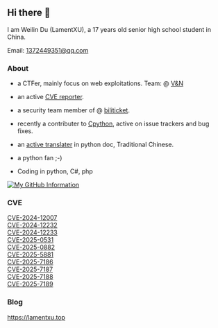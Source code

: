 ## Hi there 👋

I am Weilin Du (LamentXU), a 17 years old senior high school student in China.

Email: 1372449351@qq.com

### About

- a CTFer, mainly focus on web exploitations. Team: @ [V&N](https://vnteam.cn)

- an active [CVE reporter](https://vuldb.com/?user.78142).

- a security team member of @ [biliticket](https://github.com/biliticket).

- recently a contributer to [Cpython](https://github.com/python/Cpython), active on issue trackers and bug fixes.

- an [active translater](https://github.com/python/python-docs-zh-tw/pulls?q=is%3Apr+author%3ALamentXU123+is%3Aclosed) in python doc, Traditional Chinese.

- a python fan ;-)

- Coding in python, C#, php

[![My GitHub Information](https://github-readme-stats.vercel.app/api?username=LamentXU123&count_private=true&show_icons=true)]()

### CVE

[CVE-2024-12007](https://www.cve.org/CVERecord?id=CVE-2024-12007)  
[CVE-2024-12232](https://www.cve.org/CVERecord?id=CVE-2024-12232)  
[CVE-2024-12233](https://www.cve.org/CVERecord?id=CVE-2024-12233)  
[CVE-2025-0531](https://www.cve.org/CVERecord?id=CVE-2025-0531)  
[CVE-2025-0882](https://www.cve.org/CVERecord?id=CVE-2025-0882)  
[CVE-2025-5881](https://www.cve.org/CVERecord?id=CVE-2025-5881)  
[CVE-2025-7186](https://www.cve.org/CVERecord?id=CVE-2025-7186)  
[CVE-2025-7187](https://www.cve.org/CVERecord?id=CVE-2025-7187)  
[CVE-2025-7188](https://www.cve.org/CVERecord?id=CVE-2025-7188)  
[CVE-2025-7189](https://www.cve.org/CVERecord?id=CVE-2025-7189)  

### Blog

https://lamentxu.top
